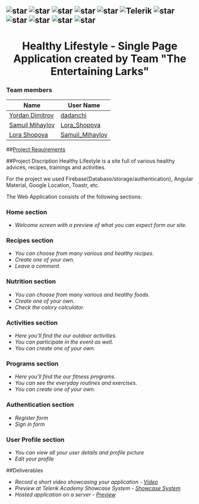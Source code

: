 ## ![star](https://github.com/martinboykov/Telerik_Academy/blob/master/images/star23.jpg)  ![star](https://github.com/martinboykov/Telerik_Academy/blob/master/images/star23.jpg)  ![star](https://github.com/martinboykov/Telerik_Academy/blob/master/images/star23.jpg)  ![star](https://github.com/martinboykov/Telerik_Academy/blob/master/images/star23.jpg)  ![star](https://github.com/martinboykov/Telerik_Academy/blob/master/images/star23.jpg)   ![Telerik](https://github.com/martinboykov/Telerik_Academy/blob/master/images/telerik-academy-logo.jpg)   ![star](https://github.com/martinboykov/Telerik_Academy/blob/master/images/star23.jpg)  ![star](https://github.com/martinboykov/Telerik_Academy/blob/master/images/star23.jpg)  ![star](https://github.com/martinboykov/Telerik_Academy/blob/master/images/star23.jpg)  ![star](https://github.com/martinboykov/Telerik_Academy/blob/master/images/star23.jpg)  ![star](https://github.com/martinboykov/Telerik_Academy/blob/master/images/star23.jpg)

<h1 align="center">Healthy Lifestyle - Single Page Application created by Team "The Entertaining Larks"</h1>

<h3> Team members</h3>


| Name                                     | User Name                                                          |
| ------------------------------------------- | ------------------------------------------------------------------ |
| [Yordan Dimitrov](https://github.com/dadanchi) | [dadanchi](http://telerikacademy.com/Users/dadanchihttp://telerikacademy.com/Users/dadanchi)                                             | 
| [Samuil Mihaylov](https://github.com/samuilmihaylov) | [Lora_Shopova](http://telerikacademy.com/Users/Lora_Shopova)                                             | 
| [Lora Shopova ](https://github.com/lorashopova) | [Samuil_Mihaylov](http://telerikacademy.com/Users/Samuil_Mihaylov)                                             | 

##<a href="https://github.com/TelerikAcademy/Angular/blob/master/Course%20project/README.md">Project Requirements</a>  

##Project Discription
Healthy Lifestyle is a site full of various healthy advices, recipes, trainings and activities.

For the project we used Firebase(Database/storage/authentication), Angular Material, Google Location, Toastr, etc.

The Web Application consists of the following sections:

### Home section 
 - *Welcome screen with a preview of what you can expect form our site.* 
  
### Recipes section 
 - *You can choose from many various and healthy recipes.*
 - *Create one of your own.*
 - *Leave a comment.*

 ### Nutrition section 
 - *You can choose from many various and healthy foods.*
 - *Create one of your own.*
 - *Check the calory calculator.*

### Activities section
 - *Here you'll find the our outdoor activities.*
 - *You can participate in the event as well.*
 - *You can create one of your own.*

### Programs section
 - *Here you'll find the our fitness programs.*
 - *You can see the everyday routines and exercises.*
 - *You can create one of your own.*

### Authentication section
 - *Register form*
 - *Sign in form*

### User Profile section 
 - *You can view all your user details and profile picture*
 - *Edit your profile*

##Deliverables
 - *Record a short video showcasing your application - <a href="https://www.youtube.com/watch?v=A830VF6dwhs&feature=youtu.be">Video</a>*
 - *Preview at Telerik Academy Showcase System - <a href="http://best.telerikacademy.com/projects/618/Library">Showcase System</a>*
 - *Hosted application on a server  - <a href="https://library-94284.firebaseapp.com/#/home">Preview</a>*

